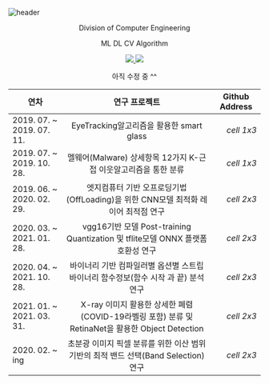 ![header](https://capsule-render.vercel.app/api?type=waving&color=auto&height=300&section=header&text=Duhyeuk%20Chang&fontSize=90&animation=fadeIn&fontAlignY=38&desc=Proile%20CV%20&descAlignY=51&descAlign=62)
<p align='center'> Division of Computer Engineering </p>
<p align='center'> ML DL CV Algorithm </p>
<p align='center'>
  <a href="https://github.com/kyechan99/capsule-render/labels/Idea">
    <img src="https://img.shields.io/badge/IDEA%20ISSUE%20-%23F7DF1E.svg?&style=for-the-badge&&logoColor=white"/>
  </a>
  <a href="#demo">
    <img src="https://img.shields.io/badge/DEMO%20-%234FC08D.svg?&style=for-the-badge&&logoColor=white"/>
  </a>

  <p align='center'> 아직 수정 중 ^^ </p>
</p>

|  <center> 연차 </center> |  <center> 연구 프로젝트 </center> |  <center> Github Address </center> |
|:--------|:--------:|--------:|
| 2019. 07. ~ 2019. 07. 11. | <center> EyeTracking알고리즘을 활용한 smart glass </center> |*cell 1x3* |
| 2019. 07. ~ 2019. 10. 28. | <center> 멜웨어(Malware) 상세항목 12가지 K-근접 이웃알고리즘을 통한 분류 </center> |*cell 1x3* |
| 2019. 06. ~ 2020. 02. 29. | <center> 엣지컴퓨터 기반 오프로딩기법(OffLoading)을 위한 CNN모델 최적화 레이어 최적점 연구 </center> |*cell 2x3* |
| 2020. 03. ~ 2021. 01. 28. | <center> vgg16기반 모델 Post-training Quantization 및 tflite모델 ONNX 플랫폼 호환성 연구 </center> |*cell 2x3* |
| 2020. 04. ~ 2021. 10. 28. | <center> 바이너리 기반 컴파일러별 옵션별 스트립 바이너리 함수정보(함수 시작 과 끝) 분석 연구 </center> |*cell 2x3* |
| 2021. 01. ~ 2021. 03. 31. | <center> X-ray 이미지 활용한 상세한 폐렴(COVID-19라벨링 포함) 분류 및 RetinaNet을 활용한 Object Detection </center> |*cell 2x3* |
| 2020. 02. ~ ing           | <center> 초분광 이미지 픽셀 분류를 위한 이산 범위 기반의 최적 밴드 선택(Band Selection) 연구 </center> |*cell 2x3* |

